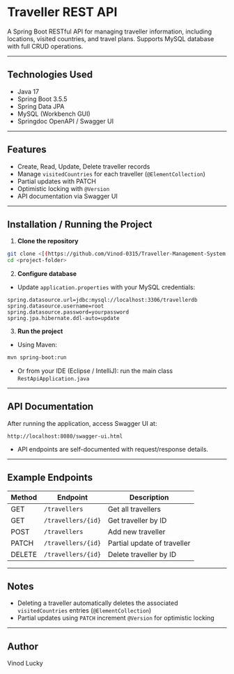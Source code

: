 # Traveller REST API

A Spring Boot RESTful API for managing traveller information, including locations, visited countries, and travel plans. Supports MySQL database with full CRUD operations.

---

## Technologies Used

* Java 17
* Spring Boot 3.5.5
* Spring Data JPA
* MySQL (Workbench GUI)
* Springdoc OpenAPI / Swagger UI

---

## Features

* Create, Read, Update, Delete traveller records
* Manage `visitedCountries` for each traveller (`@ElementCollection`)
* Partial updates with PATCH
* Optimistic locking with `@Version`
* API documentation via Swagger UI

---

## Installation / Running the Project

1. **Clone the repository**

```bash
git clone <[(https://github.com/Vinod-0315/Traveller-Management-System.git)]
cd <project-folder>
```

2. **Configure database**

* Update `application.properties` with your MySQL credentials:

```properties
spring.datasource.url=jdbc:mysql://localhost:3306/travellerdb
spring.datasource.username=root
spring.datasource.password=yourpassword
spring.jpa.hibernate.ddl-auto=update
```

3. **Run the project**

* Using Maven:

```bash
mvn spring-boot:run
```

* Or from your IDE (Eclipse / IntelliJ): run the main class `RestApiApplication.java`

---

## API Documentation

After running the application, access Swagger UI at:

```
http://localhost:8080/swagger-ui.html
```

* API endpoints are self-documented with request/response details.

---

## Example Endpoints

| Method | Endpoint           | Description                 |
| ------ | ------------------ | --------------------------- |
| GET    | `/travellers`      | Get all travellers          |
| GET    | `/travellers/{id}` | Get traveller by ID         |
| POST   | `/travellers`      | Add new traveller           |
| PATCH  | `/travellers/{id}` | Partial update of traveller |
| DELETE | `/travellers/{id}` | Delete traveller by ID      |

---

## Notes

* Deleting a traveller automatically deletes the associated `visitedCountries` entries (`@ElementCollection`)
* Partial updates using `PATCH` increment `@Version` for optimistic locking

---

## Author

Vinod Lucky
